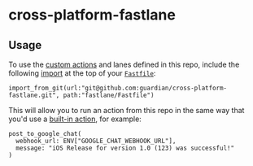 # cross-platform-fastlane

## Usage

To use the [custom actions](https://docs.fastlane.tools/create-action/#local-actions) and lanes defined in this repo, include the following [import](https://docs.fastlane.tools/advanced/Fastfile/#importing-another-fastfile) at the top of your [`Fastfile`](https://docs.fastlane.tools/advanced/Fastfile/#fastfile): 

`import_from_git(url:"git@github.com:guardian/cross-platform-fastlane.git", path:"fastlane/Fastfile")`

This will allow you to run an action from this repo in the same way that you'd use a [built-in action](https://docs.fastlane.tools/actions/), for example:

```
post_to_google_chat(
  webhook_url: ENV["GOOGLE_CHAT_WEBHOOK_URL"],
  message: "iOS Release for version 1.0 (123) was successful!"
)
```

